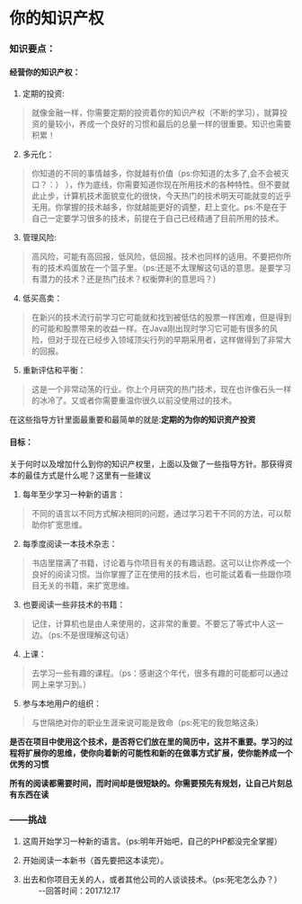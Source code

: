 # 你的知识产权
### 知识要点：
#### 经营你的知识产权：
1. 定期的投资:
> 就像金融一样，你需要定期的投资着你的知识产权（不断的学习），就算投资的量较小，养成一个良好的习惯和最后的总量一样的很重要。知识也需要积累！

2. 多元化：
> 你知道的不同的事情越多，你就越有价值（ps:你知道的太多了,会不会被灭口？：） ），作为底线，你需要知道你现在所用技术的各种特性。但不要就此止步，计算机技术面貌变化的很快，今天热门的技术明天可能就变的近乎无用。你掌握的技术越多，你就越能更好的调整，赶上变化。ps:不是在于自己一定要学习很多的技术，前提在于自己已经精通了目前所用的技术。

3. 管理风险:
> 高风险，可能有高回报，低风险，低回报。技术也同样的适用。不要把你所有的技术鸡蛋放在一个篮子里。（ps:还是不太理解这句话的意思。是要学习有潜力的技术？还是热门技术？权衡弊利的意思吗？）

4. 低买高卖：
> 在新兴的技术流行前学习它可能就和找到被低估的股票一样困难，但是得到的可能和股票带来的收益一样。在Java刚出现时学习它可能有很多的风险，但对于现在已经步入领域顶尖行列的早期采用者，这样做得到了非常大的回报。

5. 重新评估和平衡：
> 这是一个非常动荡的行业。你上个月研究的热门技术，现在也许像石头一样的冰冷了。又或者你需要重温你很久以前没使用过的技术。

在这些指导方针里面最重要和最简单的就是:**定期的为你的知识资产投资** 

#### 目标：
关于何时以及增加什么到你的知识产权里，上面以及做了一些指导方针。那获得资本的最佳方式是什么呢？这里有一些建议

1. 每年至少学习一种新的语言：
> 不同的语言以不同方式解决相同的问题，通过学习若干不同的方法，可以帮助你扩宽思维。

2. 每季度阅读一本技术杂志：
> 书店里摆满了书籍，讨论着与你项目有关的有趣话题。这可以让你养成一个良好的阅读习惯。当你掌握了正在使用的技术后，也可能试着看一些跟你项目无关的书籍，来扩宽思维。

3. 也要阅读一些非技术的书籍：
> 记住，计算机也是由人来使用的，这非常的重要。不要忘了等式中人这一边。（ps:不是很理解这句话）

4. 上课：
> 去学习一些有趣的课程。（ps：感谢这个年代，很多有趣的可能都可以通过网上来学习到。）

5. 参与本地用户的组织：
> 与世隔绝对你的职业生涯来说可能是致命（ps:死宅的我忽略这条）

**是否在项目中使用这个技术，是否将它们放在里的简历中，这并不重要。学习的过程将扩展你的思维，使你向着新的可能性和新的在做事方式扩展，使你能养成一个优秀的习惯**

**所有的阅读都需要时间，而时间却是很短缺的。你需要预先有规划，让自己片刻总有东西在读**

### ——挑战

1. 这周开始学习一种新的语言。（ps:明年开始吧，自己的PHP都没完全掌握）

2. 开始阅读一本新书（首先要把这本读完）。

3. 出去和你项目无关的人，或者其他公司的人谈谈技术。（ps:死宅怎么办？）
&emsp;&emsp;--回答时间：2017.12.17


